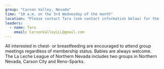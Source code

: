 ```yaml
---
group: "Carson Valley, Nevada"
time: "10 a.m. on the 3rd Wednesday of the month"
location: "Please contact Tara (see contact information below) for the location."
leaders:
  - name: Tara
    email: CarsonValleyLLL@gmail.com
---
```

<div>
All interested in chest- or breastfeeding are encouraged to attend group meetings regardless of membership status. Babies are always welcome.
The La Leche League of Northern Nevada includes two groups in Northern Nevada, Carson City and Reno-Sparks.
</div>